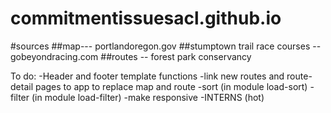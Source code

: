 # commitmentissuesacl.github.io
#sources
##map--- portlandoregon.gov
##stumptown trail race courses -- gobeyondracing.com
##routes -- forest park conservancy


To do:
-Header and footer template functions
-link new routes and route-detail pages to app to replace map and route
-sort (in module load-sort)
-filter (in module load-filter)
-make responsive
-INTERNS (hot)

